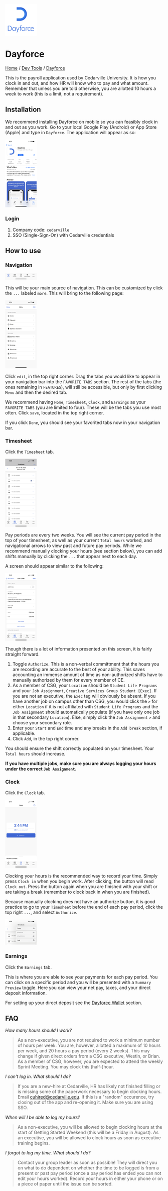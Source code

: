 <img src="./images/logo.png" width=100px alt="Dayforce Logo"/>

# Dayforce

[Home](../../Readme.md) / [Dev Tools](../dev-tools.md) / [Dayforce](tool.md)

This is the payroll application used by Cedarville University. It is how you clock in and out, and how HR will know who to pay and what amount. Remember that unless you are told otherwise, you are allotted 10 hours a week to work (this is a limit, not a requirement).

## Installation

We recommend installing Dayforce on mobile so you can feasibly clock in and out as you work. Go to your local Google Play (Android) or App Store (Apple) and type in `Dayforce`. The application will appear as so:  

<img src="./images/mobile_install.png" width=100px alt="Mobile"/>

### Login

1. Company code: `cedarville`
2. SSO (Single-Sign-On) with Cedarville credentials

## How to use

### Navigation

<img src="./images/bottom_bar.png" width=100px alt="Bottom Bar"/>

This will be your main source of navigation. This can be customized by click the `...` labeled `more`. This will bring to the following page:

<img src="./images/menu.png" width=100px alt="Menu"/>

Click `edit`, in the top right corner. Drag the tabs you would like to appear in your navigation bar into the `FAVORITE TABS` section. The rest of the tabs (the ones remaining in `FEATURES`), will still be accessible, but only by first clicking `Menu` and then the desired tab.

We recommend having `Home`, `Timesheet`, `Clock`, and `Earnings` as your `FAVORITE TABS` (you are limited to four). These will be the tabs you use most often. Click `save`, located in the top right corner.

If you click `Done`, you should see your favorited tabs now in your navigation bar.

### Timesheet

Click the `Timesheet` tab.

<img src="./images/timesheet.png" width=100px alt="Timesheet"/>

Pay periods are every two weeks. You will see the current pay period in the top of your timesheet, as well as your current `Total hours` worked, and navigational arrows to view past and future pay periods. While we recommend manually clocking your hours (see section below), you can add shifts manually by clicking the `...` that appear next to each day. 

A screen should appear similar to the following:

<img src="./images/shift.png" width=100px alt="Shift"/>

Though there is a lot of information presented on this screen, it is fairly straight forward. 
1. Toggle `Authorize`. This is a non-verbal committment that the hours you are recording are accurate to the best of your ability. This saves accounting an immense amount of time as non-authorized shifts have to manually authorized by them for every member of CE.  
2. As a member of CSG, your `Location` should be `Student Life Programs` and your `Job Assignment`, `Creative Services Group Student [Exec]`. If you are not an executive, the `Exec` tag will obviously be absent. If you have another job on campus other than CSG, you would click the `>` for either `Location` if it is not affiliated with `Student Life Programs` and the `Job Assignment` should automatically populate (if you have only one job in that secondary `Location`). Else, simply click the `Job Assignment` `>` and choose your secondary role. 
3. Enter your `Start` and `End` time and any breaks in the `Add break` section, if applicable.
4. Click `Add`, in the top right corner.

You should ensure the shift correctly populated on your timesheet. Your `Total hours` should increase.

**If you have multiple jobs, make sure you are always logging your hours under the correct `Job Assignment`.**

### Clock

Click the `Clock` tab.

<img src="./images/clock.png" width=100px alt="Clock"/>

Clocking your hours is the recommended way to record your time. Simply press `Clock in` when you begin work. After clicking, the button will read `Clock out`. Press the button again when you are finished with your shift or are taking a break (remember to clock back in when you are finished). 

Because manually clocking does not have an authorize button, it is good practice to go to your `Timesheet` before the end of each pay period, click the top right `...`, and select `Authorize`.

<img src="./images/authorize.png" width=100px alt="Authorize"/>

### Earnings

Click the `Earnings` tab.

This is where you are able to see your payments for each pay period. You can click on a specific period and you will be presented with a `Summary` `Preview` toggle. Here you can view your net pay, taxes, and your direct deposit information.

For setting up your direct deposit see the [Dayforce Wallet](../dayforce-wallet/tool.md) section.

## FAQ

*How many hours should I work?*
> As a non-executive, you are not required to work a minimum number of hours per week. You are, however, allotted a maximum of 10 hours per week, and 20 hours a pay period (every 2 weeks). This may change if given direct orders from a CSG executive, Westin, or Brian.
> As a member of CSG, however, you are expected to attend the weekly Sprint Meeting. You may clock this (half-)hour.

*I can't log in. What should I do?*
> If you are a new-hire at Cedarville, HR has likely not finished filling or is missing some of the paperwork necessary to begin clocking hours. Email [cuhired@cedarville.edu](mailto:`cuhired@cedarville.edu`). 
> If this is a "random" occurence, try closing out of the app and re-opening it. Make sure you are using SSO.

*When will I be able to log my hours?*
> As a non-executive, you will be allowed to begin clocking hours at the start of Getting Started Weekend (this will be a Friday in August).
> As an executive, you will be allowed to clock hours as soon as executive training begins.

*I forgot to log my time. What should I do?*
> Contact your group leader as soon as possible! They will direct you on what to do dependent on whether the time to be logged is from a present or past pay period (once a pay period has ended you can not edit your hours worked). Record your hours in either your phone or on a piece of paper until the issue can be sorted. 